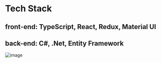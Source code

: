 # Tech Stack
## front-end: TypeScript, React, Redux, Material UI

## back-end: C#, .Net, Entity Framework

![image](https://user-images.githubusercontent.com/67636157/170802490-016ec9fa-e6b5-432b-9e55-bd7e5da45e9d.png)
